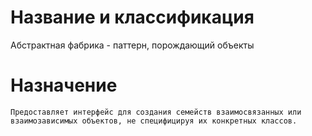 # Название и классификация
Абстрактная фабрика - паттерн, порождающий объекты
# Назначение
	Предоставляет интерфейс для создания семейств взаимосвязанных или взаимозависимых объектов, не специфицируя их конкретных классов.